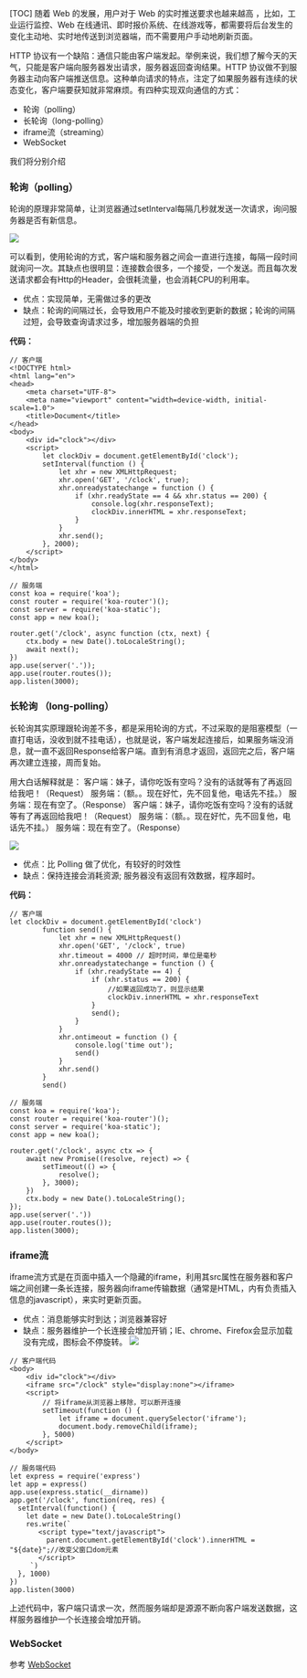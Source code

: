 [TOC]
随着 Web 的发展，用户对于 Web 的实时推送要求也越来越高 ，比如，工业运行监控、Web 在线通讯、即时报价系统、在线游戏等，都需要将后台发生的变化主动地、实时地传送到浏览器端，而不需要用户手动地刷新页面。

HTTP 协议有一个缺陷：通信只能由客户端发起。举例来说，我们想了解今天的天气，只能是客户端向服务器发出请求，服务器返回查询结果。HTTP 协议做不到服务器主动向客户端推送信息。这种单向请求的特点，注定了如果服务器有连续的状态变化，客户端要获知就非常麻烦。有四种实现双向通信的方式：
- 轮询（polling）
- 长轮询（long-polling）
- iframe流（streaming）
- WebSocket

我们将分别介绍
### 轮询（polling）
轮询的原理非常简单，让浏览器通过setInterval每隔几秒就发送一次请求，询问服务器是否有新信息。

![](./images/29.png)

可以看到，使用轮询的方式，客户端和服务器之间会一直进行连接，每隔一段时间就询问一次。其缺点也很明显：连接数会很多，一个接受，一个发送。而且每次发送请求都会有Http的Header，会很耗流量，也会消耗CPU的利用率。
- 优点：实现简单，无需做过多的更改
- 缺点：轮询的间隔过长，会导致用户不能及时接收到更新的数据；轮询的间隔过短，会导致查询请求过多，增加服务器端的负担

**代码：**
```
// 客户端
<!DOCTYPE html>
<html lang="en">
<head>
    <meta charset="UTF-8">
    <meta name="viewport" content="width=device-width, initial-scale=1.0">
    <title>Document</title>
</head>
<body>
    <div id="clock"></div>
    <script>
        let clockDiv = document.getElementById('clock');
        setInterval(function () {
            let xhr = new XMLHttpRequest;
            xhr.open('GET', '/clock', true);
            xhr.onreadystatechange = function () {
                if (xhr.readyState == 4 && xhr.status == 200) {
                    console.log(xhr.responseText);
                    clockDiv.innerHTML = xhr.responseText;
                }
            }
            xhr.send();
        }, 2000);
    </script>
</body>
</html>

// 服务端
const koa = require('koa');
const router = require('koa-router')();
const server = require('koa-static');
const app = new koa();

router.get('/clock', async function (ctx, next) {
    ctx.body = new Date().toLocaleString();
    await next();
})
app.use(server('.'));
app.use(router.routes());
app.listen(3000);
```
### 长轮询 （long-polling）
长轮询其实原理跟轮询差不多，都是采用轮询的方式，不过采取的是阻塞模型（一直打电话，没收到就不挂电话），也就是说，客户端发起连接后，如果服务端没消息，就一直不返回Response给客户端。直到有消息才返回，返回完之后，客户端再次建立连接，周而复始。

用大白话解释就是：
客户端：妹子，请你吃饭有空吗？没有的话就等有了再返回给我吧！（Request）
服务端：（额。。现在好忙，先不回复他，电话先不挂。）
服务端：现在有空了。（Response）
客户端：妹子，请你吃饭有空吗？没有的话就等有了再返回给我吧！（Request）
服务端：（额。。现在好忙，先不回复他，电话先不挂。）
服务端：现在有空了。（Response）

![](./images/30.png)

- 优点：比 Polling 做了优化，有较好的时效性
- 缺点：保持连接会消耗资源; 服务器没有返回有效数据，程序超时。

**代码：**
```
// 客户端
let clockDiv = document.getElementById('clock')
        function send() {
            let xhr = new XMLHttpRequest()
            xhr.open('GET', '/clock', true)
            xhr.timeout = 4000 // 超时时间，单位是毫秒
            xhr.onreadystatechange = function () {
                if (xhr.readyState == 4) {
                    if (xhr.status == 200) {
                        //如果返回成功了，则显示结果
                        clockDiv.innerHTML = xhr.responseText
                    }
                    send();
                }
            }
            xhr.ontimeout = function () {
                console.log('time out');
                send()
            }
            xhr.send()
        }
        send()

// 服务端
const koa = require('koa');
const router = require('koa-router')();
const server = require('koa-static');
const app = new koa();

router.get('/clock', async ctx => {
    await new Promise((resolve, reject) => {
        setTimeout(() => {
            resolve();
        }, 3000);
    })
    ctx.body = new Date().toLocaleString();
});
app.use(server('.'))
app.use(router.routes());
app.listen(3000); 
```
### iframe流
iframe流方式是在页面中插入一个隐藏的iframe，利用其src属性在服务器和客户端之间创建一条长连接，服务器向iframe传输数据（通常是HTML，内有负责插入信息的javascript），来实时更新页面。
- 优点：消息能够实时到达；浏览器兼容好
- 缺点：服务器维护一个长连接会增加开销；IE、chrome、Firefox会显示加载没有完成，图标会不停旋转。
![](./images/31.png)
```
// 客户端代码
<body>
    <div id="clock"></div>
    <iframe src="/clock" style="display:none"></iframe>
    <script>
        // 将iframe从浏览器上移除，可以断开连接
        setTimeout(function () {
            let iframe = document.querySelector('iframe');
            document.body.removeChild(iframe);
        }, 5000)
    </script>
</body>

// 服务端代码
let express = require('express')
let app = express()
app.use(express.static(__dirname))
app.get('/clock', function(req, res) {
  setInterval(function() {
    let date = new Date().toLocaleString()
    res.write(`
       <script type="text/javascript">
         parent.document.getElementById('clock').innerHTML = "${date}";//改变父窗口dom元素
       </script>
     `)
  }, 1000)
})
app.listen(3000)
```
上述代码中，客户端只请求一次，然而服务端却是源源不断向客户端发送数据，这样服务器维护一个长连接会增加开销。
### WebSocket
参考 [WebSocket](./WebSocket.md)